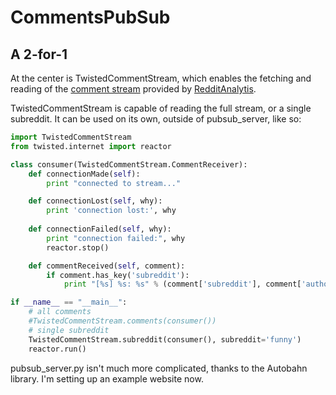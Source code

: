 CommentsPubSub
==============

A 2-for-1
---------

At the center is TwistedCommentStream, which enables the fetching and reading of the [comment stream](http://dev.redditanalytics.com/search/stream/) provided by [RedditAnalytis](redditanalytics.com/).

TwistedCommentStream is capable of reading the full stream, or a single subreddit. It can be used on its own, outside of pubsub_server, like so:

```python
import TwistedCommentStream
from twisted.internet import reactor

class consumer(TwistedCommentStream.CommentReceiver):
    def connectionMade(self):
        print "connected to stream..."

    def connectionLost(self, why):
        print 'connection lost:', why
    
    def connectionFailed(self, why):
        print "connection failed:", why
        reactor.stop()

    def commentReceived(self, comment):
        if comment.has_key('subreddit'):
            print "[%s] %s: %s" % (comment['subreddit'], comment['author'], comment['body'])

if __name__ == "__main__":
    # all comments
    #TwistedCommentStream.comments(consumer())
    # single subreddit
    TwistedCommentStream.subreddit(consumer(), subreddit='funny')
    reactor.run()
```

pubsub_server.py isn't much more complicated, thanks to the Autobahn library. I'm setting up an example website now.
